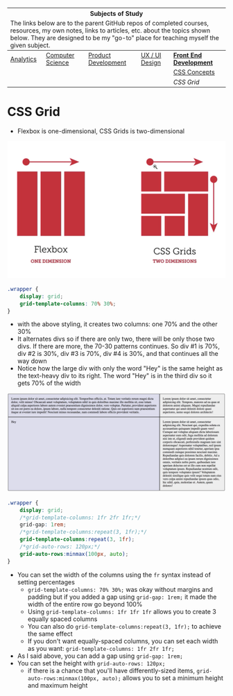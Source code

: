 <table>
    <thead>
        <tr>
            <th colspan="5" style="text-align: center;"><strong>Subjects of Study</strong></th>
        </tr>
        <tr>
            <td colspan="5">The links below are to the parent GitHub repos of completed courses, resources, my own notes, links to articles, etc. about the topics shown below. They are designed to be my "go-to" place for teaching myself the given subject.</td>
        </tr>
    </thead>
    <tbody>
        <tr>
            <td><a href="https://github.com/coolinmc6/analytics">Analytics</a></td>
            <td><a href="https://github.com/coolinmc6/CS-concepts">Computer Science</a></td>
            <td><a href="https://github.com/coolinmc6/design-ux-ui#product-design--development">Product Development</a></td>
            <td><a href="https://github.com/coolinmc6/design-ux-ui">UX / UI Design</a></td>
            <td><strong><a href="https://github.com/coolinmc6/front-end-dev">Front End Development</a></strong></td>
        </tr>
        <tr>
            <td></td>
            <td></td>
            <td></td>
            <td></td>
            <td><a href="https://github.com/coolinmc6/front-end-dev/blob/master/css/">CSS Concepts</a></td>
        </tr>
        <tr>
            <td></td>
            <td></td>
            <td></td>
            <td></td>
            <td><em>CSS Grid</em></td>
        </tr>
    </tbody>
</table>

# CSS Grid

- Flexbox is one-dimensional, CSS Grids is two-dimensional

![Flexbox vs. CSS Grids](https://github.com/coolinmc6/front-end-dev/blob/master/assets/flexbox-vs-css-grids.png)

```css
.wrapper {
	display: grid;
	grid-template-columns: 70% 30%;
}
```

- with the above styling, it creates two columns: one 70% and the other 30%
- It alternates divs so if there are only two, there will be only those two divs. If there are more, the 70-30 patterns continues. So div #1 is 70%, div #2 is 30%, div #3 is 70%, div #4 is 30%, and that continues all the way down
- Notice how the large div with only the word "Hey" is the same height as the text-heavy div to its right. The word "Hey" is in the third div so it gets 70% of the width

![CSS Grid Example 1](https://github.com/coolinmc6/front-end-dev/blob/master/assets/css-grid-example1.png)

```css
.wrapper {
	display: grid;
	/*grid-template-columns: 1fr 2fr 1fr;*/
	grid-gap: 1rem;
	/*grid-template-columns:repeat(3, 1fr);*/
	grid-template-columns:repeat(3, 1fr);
	/*grid-auto-rows: 120px;*/
	grid-auto-rows:minmax(100px, auto);
}
```

- You can set the width of the columns using the `fr` syntax instead of setting percentages
	+ `grid-template-columns: 70% 30%;` was okay without margins and padding but if you added a gap using `grid-gap: 1rem;` it made the width of the entire row go beyond 100%
	+ Using `grid-template-columns: 1fr 1fr 1fr` allows you to create 3 equally spaced columns
	+ You can also do `grid-template-columns:repeat(3, 1fr);` to achieve the same effect
	+ If you don't want equally-spaced columns, you can set each width as you want: `grid-template-columns: 1fr 2fr 1fr;` 
- As I said above, you can add a gap using `grid-gap: 1rem;` 
- You can set the height with `grid-auto-rows: 120px;` 
	+ if there is a chance that you'll have differently-sized items, `grid-auto-rows:minmax(100px, auto);` allows you to set a minimum height and maximum height